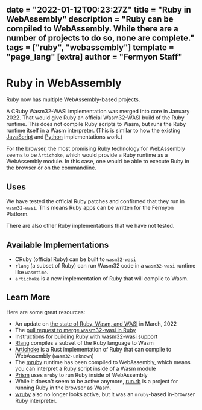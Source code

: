 date = "2022-01-12T00:23:27Z"
title = "Ruby in WebAssembly"
description = "Ruby can be compiled to WebAssembly. While there are a number of projects to do so, none are complete."
tags = ["ruby", "webassembly"]
template = "page_lang"
[extra]
author = "Fermyon Staff"
---
# Ruby in WebAssembly

Ruby now has multiple WebAssembly-based projects.

A CRuby Wasm32-WASI implementation was merged into core in January 2022.
That would give Ruby an official Wasm32-WASI build of the Ruby runtime.
This does not compile Ruby scripts to Wasm, but runs the Ruby runtime itself in a Wasm interpreter.
(This is similar to how the existing [JavaScript](/wasm-languages/javascript) and [Python](/wasm-languages/python) implementations work.)

For the browser, the most promising Ruby technology for WebAssembly seems to be `Artichoke`, 
which would provide a Ruby runtime as a WebAssembly module.
In this case, one would be able to execute Ruby in the browser or on the commandline.

## Uses

We have tested the official Ruby patches and confirmed that they run in `wasm32-wasi`.
This means Ruby apps can be written for the Fermyon Platform.

There are also other Ruby implementations that we have not tested.

## Available Implementations

- CRuby (official Ruby) can be built to `wasm32-wasi`
- `rlang` (a subset of Ruby) can run Wasm32 code in a `wasm32-wasi` runtime like `wasmtime`.
 - `artichoke` is a new implementation of Ruby that will compile to Wasm.

## Learn More

Here are some great resources:

- An update on [the state of Ruby, Wasm, and WASI](https://medium.com/@kateinoigakukun/final-report-webassembly-wasi-support-in-ruby-4aface7d90c9) in March, 2022
- The [pull request to merge wasm32-wasi in Ruby](https://bugs.ruby-lang.org/issues/18462)
- Instructions for [building Ruby with wasm32-wasi support](https://github.com/ruby/ruby/pull/5407)
- [Rlang](https://github.com/ljulliar/rlang) compiles a subset of the Ruby language to Wasm
- [Artichoke](https://www.artichokeruby.org/) is a Rust implementation of Ruby that can compile to WebAssembly (`wasm32-unknown`)
- The [mruby](https://github.com/mruby/mruby) runtime has been compiled to WebAssembly, which means you can interpret a Ruby script inside of a Wasm module
- [Prism](https://github.com/prism-rb/prism) uses `mruby` to run Ruby inside of WebAssembly
- While it doesn't seem to be active anymore, [run.rb](https://runrb.io/) is a project for running Ruby in the browser as Wasm.
- [wruby](https://github.com/pannous/wruby) also no longer looks active, but it was an `mruby`-based in-browser Ruby interpreter.